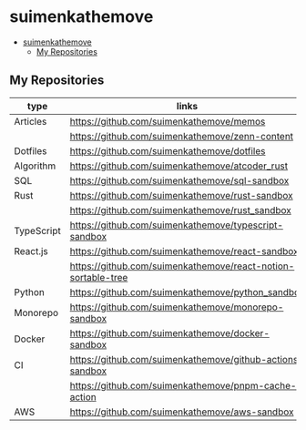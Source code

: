 # suimenkathemove

- [suimenkathemove](#suimenkathemove)
  - [My Repositories](#my-repositories)

## My Repositories

| type       | links                                                           |
| ---------- | --------------------------------------------------------------- |
| Articles   | <https://github.com/suimenkathemove/memos>                      |
|            | <https://github.com/suimenkathemove/zenn-content>               |
| Dotfiles   | <https://github.com/suimenkathemove/dotfiles>                   |
| Algorithm  | <https://github.com/suimenkathemove/atcoder_rust>               |
| SQL        | <https://github.com/suimenkathemove/sql-sandbox>                |
| Rust       | <https://github.com/suimenkathemove/rust-sandbox>               |
|            | <https://github.com/suimenkathemove/rust_sandbox>               |
| TypeScript | <https://github.com/suimenkathemove/typescript-sandbox>         |
| React.js   | <https://github.com/suimenkathemove/react-sandbox>              |
|            | <https://github.com/suimenkathemove/react-notion-sortable-tree> |
| Python     | <https://github.com/suimenkathemove/python_sandbox>             |
| Monorepo   | <https://github.com/suimenkathemove/monorepo-sandbox>           |
| Docker     | <https://github.com/suimenkathemove/docker-sandbox>             |
| CI         | <https://github.com/suimenkathemove/github-actions-sandbox>     |
|            | <https://github.com/suimenkathemove/pnpm-cache-action>          |
| AWS        | <https://github.com/suimenkathemove/aws-sandbox>                |
